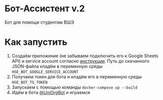 # Бот-Ассистент v.2

Бот для помощи студентам ВШЭ


# Как запустить

1. Создаём приложение (не забываем подключить его к Google Sheets API) и service account согласно [инструкции](https://support.google.com/a/answer/7378726). Путь до скачанного JSON-файла кладём в переменную среды `HSE_BOT_GOOGLE_SERVICE_ACCOUNT`
2. Получаем токен для бота и кладём его в переменную среды `HSE_BOT_TG_TOKEN`
3. Запускаем с помощью команды `docker-compose up --build`
4. Идём в бота [@UniOrgBot](https://t.me/UniOrgBot) и играемся
